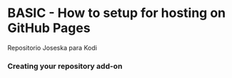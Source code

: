 

# BASIC - How to setup for hosting on GitHub Pages

Repositorio Joseska para Kodi

### Creating your repository add-on
